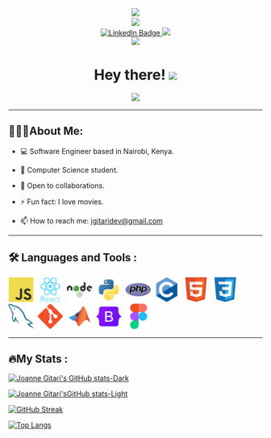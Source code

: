 <div id="header" align="center">
  <img src="https://media.giphy.com/media/L1R1tvI9svkIWwpVYr/giphy.gif" width="300"/>
</div>


<div id="badges" align="center">
 
  <a href="https://jogitari-portfolio.vercel.app" target="_blank">
    <img src="https://github.com/joeygitari/react-portfolio/blob/master/public/favicon.png" width="30px"/>
  </a>
  <br/>
  <a href="https://www.linkedin.com/in/joanne-gitari-48105b235/" target="_blank">
    <img src="https://img.shields.io/badge/LinkedIn-blue?style=for-the-badge&logo=linkedin&logoColor=white" alt="LinkedIn Badge"/>
  </a>
  <a href="mailto:jgitaridev@gmail.com" target="_blank">
    <img src="https://img.shields.io/badge/Gmail-D14836?style=for-the-badge&logo=gmail&logoColor=white"/>
  </a>
</div>

<div id="badges2" align="center">
  <a href="https://www.buymeacoffee.com/joeygitari"><img src="https://img.buymeacoffee.com/button-api/?text=Buy me a coffee&emoji=&slug=joeygitari&button_colour=5F7FFF&font_colour=ffffff&font_family=Bree&outline_colour=000000&coffee_colour=FC8EAC" /></a>
</div>


<h1 align="center">
  Hey there!
  <img src="https://media.giphy.com/media/hvRJCLFzcasrR4ia7z/giphy.gif" width="30px"/>
</h1>

<div align="center">
  <img src="https://media.giphy.com/media/5UA9dtpyqCid5wif5t/giphy.gif" width="700"/>
</div>

---
## 👩🏽‍💻About Me: 

- 💻 Software Engineer based in Nairobi, Kenya.

- 🔭 Computer Science student.

- 👥 Open to collaborations.

- ⚡️ Fun fact: I love movies.

- 📫 How to reach me: jgitaridev@gmail.com

---

## 🛠️ Languages and Tools :
<div>
  <img src="https://github.com/devicons/devicon/blob/master/icons/javascript/javascript-original.svg" title="Javascript" alt="Javascript" width="50" height="50"/>&nbsp;
    <img src="https://github.com/devicons/devicon/blob/master/icons/react/react-original-wordmark.svg" title="React" alt="React" width="50" height="50"/>&nbsp;
  <img src="https://github.com/devicons/devicon/blob/master/icons/nodejs/nodejs-original-wordmark.svg" title="Node" alt="Node" width="50" height="50"/>&nbsp;
  <img src="https://github.com/devicons/devicon/blob/master/icons/python/python-original.svg" title="Python" alt="Python" width="50" height="50"/>&nbsp;
  <img src="https://github.com/devicons/devicon/blob/master/icons/php/php-original.svg" title="PHP" alt="PHP" width="50" height="50"/>&nbsp;
  <img src="https://github.com/devicons/devicon/blob/master/icons/c/c-original.svg" title="C" alt="C" width="50" height="50"/>&nbsp;
  <img src="https://github.com/devicons/devicon/blob/master/icons/html5/html5-original.svg" title="HTML" alt="HTML" width="50" height="50"/>&nbsp;
  <img src="https://github.com/devicons/devicon/blob/master/icons/css3/css3-original.svg" title="CSS" alt="CSS" width="50" height="50"/>&nbsp;
  <img src="https://github.com/devicons/devicon/blob/master/icons/mysql/mysql-original.svg" title="MySQL" alt="MySQL" width="50" height="50"/>&nbsp;
  <img src="https://github.com/devicons/devicon/blob/master/icons/git/git-original.svg" title="Git" alt="Git" width="50" height="50"/>&nbsp;
<!--   <img src="https://github.com/devicons/devicon/blob/master/icons/cplusplus/cplusplus-original.svg" title="C++" alt="C++" width="40" height="40"/>&nbsp; -->
<!--   <img src="https://github.com/devicons/devicon/blob/master/icons/java/java-original.svg" title="Java" alt="Java" width="40" height="40"/>&nbsp; -->
   <img src="https://github.com/devicons/devicon/blob/master/icons/matlab/matlab-original.svg" title="Matlab" alt="Matlab" width="50" height="50"/>&nbsp;
  <img src="https://github.com/devicons/devicon/blob/master/icons/bootstrap/bootstrap-original.svg" title="Bootstrap" alt="Bootstrap" width="50" height="50"/>&nbsp;
  <img src="https://github.com/devicons/devicon/blob/master/icons/figma/figma-original.svg" title="Figma" alt="Figma" width="50" height="50"/>&nbsp;
<!--   <img src="https://github.com/devicons/devicon/blob/master/icons/ruby/ruby-original-wordmark.svg" title="Ruby" alt="Ruby" width="40" height="40"/>&nbsp; -->
<!--     <img src="https://github.com/devicons/devicon/blob/master/icons/flutter/flutter-original.svg" title="Flutter" alt="Flutter" width="40" height="40"/>&nbsp; -->
</div>

---

## 🔥My Stats :
[![Joanne Gitari's GitHub stats-Dark](https://github-readme-stats.vercel.app/api?username=joeygitari&show_icons=true&theme=dark#gh-dark-mode-only)](https://github.com/anuraghazra/github-readme-stats#gh-dark-mode-only)

[![Joanne Gitari'sGitHub stats-Light](https://github-readme-stats.vercel.app/api?username=joeygitari&show_icons=true&theme=default#gh-light-mode-only)](https://github.com/anuraghazra/github-readme-stats#gh-light-mode-only)

[![GitHub Streak](http://github-readme-streak-stats.herokuapp.com?user=joeygitari&theme=dark&background=000000)](https://git.io/streak-stats)

[![Top Langs](https://github-readme-stats.vercel.app/api/top-langs/?username=joeygitari&layout=compact&theme=vision-friendly-dark)](https://github.com/anuraghazra/github-readme-stats)


